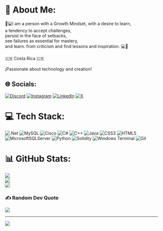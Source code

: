 # 💫 About Me:
🚀💻I am a person with a Growth Mindset, with a desire to learn,<br>          a tendency to accept challenges, <br>          persist in the face of setbacks, <br>          see failures as essential for mastery, <br>          and learn. from criticism and find lessons and inspiration. 💻🚀<br><br>🇨🇷 Costa Rica 🇨🇷<br><br>¡Passionate about technology and creation!<br>


## 🌐 Socials:
[![Discord](https://img.shields.io/badge/Discord-%237289DA.svg?logo=discord&logoColor=white)](https://discord.gg/1075649194120982549) [![Instagram](https://img.shields.io/badge/Instagram-%23E4405F.svg?logo=Instagram&logoColor=white)](https://instagram.com/yoharth_network) [![LinkedIn](https://img.shields.io/badge/LinkedIn-%230077B5.svg?logo=linkedin&logoColor=white)](https://linkedin.com/in/Yohart) [![X](https://img.shields.io/badge/X-black.svg?logo=X&logoColor=white)](https://x.com/@Work_Yoharth) 

# 💻 Tech Stack:
![.Net](https://img.shields.io/badge/.NET-5C2D91?style=for-the-badge&logo=.net&logoColor=white) ![MySQL](https://img.shields.io/badge/mysql-4479A1.svg?style=for-the-badge&logo=mysql&logoColor=white) ![Cisco](https://img.shields.io/badge/cisco-%23049fd9.svg?style=for-the-badge&logo=cisco&logoColor=black) ![C#](https://img.shields.io/badge/c%23-%23239120.svg?style=for-the-badge&logo=csharp&logoColor=white) ![C++](https://img.shields.io/badge/c++-%2300599C.svg?style=for-the-badge&logo=c%2B%2B&logoColor=white) ![Java](https://img.shields.io/badge/java-%23ED8B00.svg?style=for-the-badge&logo=openjdk&logoColor=white) ![CSS3](https://img.shields.io/badge/css3-%231572B6.svg?style=for-the-badge&logo=css3&logoColor=white) ![HTML5](https://img.shields.io/badge/html5-%23E34F26.svg?style=for-the-badge&logo=html5&logoColor=white) ![MicrosoftSQLServer](https://img.shields.io/badge/Microsoft%20SQL%20Server-CC2927?style=for-the-badge&logo=microsoft%20sql%20server&logoColor=white) ![Python](https://img.shields.io/badge/python-3670A0?style=for-the-badge&logo=python&logoColor=ffdd54) ![Solidity](https://img.shields.io/badge/Solidity-%23363636.svg?style=for-the-badge&logo=solidity&logoColor=white) ![Windows Terminal](https://img.shields.io/badge/Windows%20Terminal-%234D4D4D.svg?style=for-the-badge&logo=windows-terminal&logoColor=white) ![Git](https://img.shields.io/badge/git-%23F05033.svg?style=for-the-badge&logo=git&logoColor=white)
# 📊 GitHub Stats:
![](https://github-readme-stats.vercel.app/api?username=Yoharth&theme=one_dark_pro&hide_border=false&include_all_commits=true&count_private=true)<br/>
![](https://github-readme-streak-stats.herokuapp.com/?user=Yoharth&theme=one_dark_pro&hide_border=false)<br/>
![](https://github-readme-stats.vercel.app/api/top-langs/?username=Yoharth&theme=one_dark_pro&hide_border=false&include_all_commits=true&count_private=true&layout=compact)

### ✍️ Random Dev Quote
![](https://quotes-github-readme.vercel.app/api?type=horizontal&theme=tokyonight)

---
[![](https://visitcount.itsvg.in/api?id=Yoharth&icon=2&color=0)](https://visitcount.itsvg.in)

<!-- Proudly created with GPRM ( https://gprm.itsvg.in ) -->
